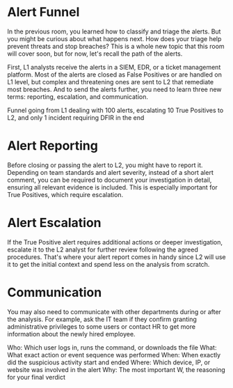# Alert Funnel
In the previous room, you learned how to classify and triage the alerts. 
But you might be curious about what happens next. How does your triage help prevent threats and stop breaches? 
This is a whole new topic that this room will cover soon, but for now, let's recall the path of the alerts.

First, L1 analysts receive the alerts in a SIEM, EDR, or a ticket management platform. 
Most of the alerts are closed as False Positives or are handled on L1 level, but complex and threatening ones are sent to L2 that remediate most breaches. 
And to send the alerts further, you need to learn three new terms: reporting, escalation, and communication.

Funnel going from L1 dealing with 100 alerts, escalating 10 True Positives to L2, and only 1 incident requiring DFIR in the end

# Alert Reporting
Before closing or passing the alert to L2, you might have to report it. 
Depending on team standards and alert severity, instead of a short alert comment, you can be required to document your investigation in detail, ensuring all relevant evidence is included. 
This is especially important for True Positives, which require escalation.

# Alert Escalation
If the True Positive alert requires additional actions or deeper investigation, escalate it to the L2 analyst for further review following the agreed procedures. 
That's where your alert report comes in handy since L2 will use it to get the initial context and spend less on the analysis from scratch.

# Communication
You may also need to communicate with other departments during or after the analysis. 
For example, ask the IT team if they confirm granting administrative privileges to some users or contact HR to get more information about the newly hired employee.

Who: Which user logs in, runs the command, or downloads the file
What: What exact action or event sequence was performed
When: When exactly did the suspicious activity start and ended
Where: Which device, IP, or website was involved in the alert
Why: The most important W, the reasoning for your final verdict
